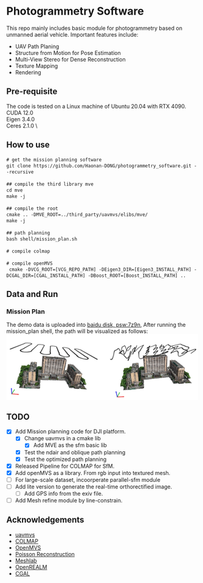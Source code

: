 # Photogrammetry Software
This repo mainly includes basic module for photogrammetry based on unmanned aerial vehicle. Important features include:
- UAV Path Planing
- Structure from Motion for Pose Estimation
- Multi-View Stereo for Dense Reconstruction
- Texture Mapping
- Rendering

## Pre-requisite
The code is tested on a Linux machine of Ubuntu 20.04 with RTX 4090. \
CUDA 12.0 \
Eigen 3.4.0 \
Ceres 2.1.0 \


## How to use
```shell
# get the mission planning software
git clone https://github.com/Haonan-DONG/photogrammetry_software.git --recursive

## compile the third library mve
cd mve
make -j

## compile the root
cmake .. -DMVE_ROOT=../third_party/uavmvs/elibs/mve/
make -j

## path planning
bash shell/mission_plan.sh

# compile colmap 

# compile openMVS
 cmake -DVCG_ROOT=[VCG_REPO_PATH] -DEigen3_DIR=[Eigen3_INSTALL_PATH] -DCGAL_DIR=[CGAL_INSTALL_PATH] -DBoost_ROOT=[Boost_INSTALL_PATH] ..
```
## Data and Run
### Mission Plan
The demo data is uploaded into [baidu disk, psw:7z9n](https://pan.baidu.com/s/1E1aecb8SpcAujOZ3HdEazg?pwd=7z9n), After running the mission_plan shell, the path will be visualized as follows:
![mission_plan_result](doc/mission_plan.png)


## TODO
- [X] Add Mission planning code for DJI platform.
    - [X] Change uavmvs in a cmake lib
        - [X] Add MVE as the sfm basic lib
    - [X] Test the ndair and oblique path planning
    - [X] Test the optimized path planning
- [X] Released Pipeline for COLMAP for SfM.
- [X] Add openMVS as a library. From rgb input into textured mesh.
- [ ] For large-scale dataset, incoorperate parallel-sfm module
- [ ] Add lite version to generate the real-time orthorectified image.
    - [ ] Add GPS info from the exiv file.
- [ ] Add Mesh refine module by line-constrain.

## Acknowledgements
- [uavmvs](https://github.com/nmoehrle/uavmvs)
- [COLMAP](https://github.com/colmap/colmap)
- [OpenMVS](https://github.com/cdcseacave/openMVS)
- [Poisson Reconstruction](https://www.cs.jhu.edu/~misha/Code/PoissonRecon/Version13.8/)
- [Meshlab](https://github.com/cnr-isti-vclab/meshlab)
- [OpenREALM](https://github.com/laxnpander/OpenREALM.git)
- [CGAL](https://github.com/CGAL/cgal.git)
